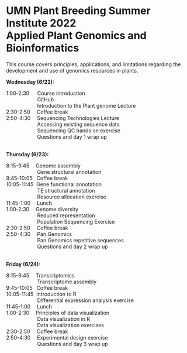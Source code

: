 # UMN Plant Breeding Summer Institute 2022<br/>Applied Plant Genomics and Bioinformatics
This course covers principles, applications, and limitations regarding the development and use of genomics resources in plants. 

**Wednesday (6/22):** 

1:00-2:30&emsp;&nbsp;	Course introduction<br />
&emsp;&emsp;&emsp;&emsp;&emsp;&ensp;&nbsp;	GitHub<br />
&emsp;&emsp;&emsp;&emsp;&emsp;&ensp;&nbsp;	Introduction to the Plant genome Lecture<br />
2:30-2:50&emsp;	Coffee break<br />
2:50-4:30&emsp;	Sequencing Technologies Lecture<br />
&emsp;&emsp;&emsp;&emsp;&emsp;&ensp;&nbsp;	Accessing existing sequence data<br />
&emsp;&emsp;&emsp;&emsp;&emsp;&ensp;&nbsp;	Sequencing QC hands on exercise<br />
&emsp;&emsp;&emsp;&emsp;&emsp;&ensp;&nbsp;	Questions and day 1 wrap up<br /><br />


**Thursday (6/23):** 

8:15-9:45&emsp;	Genome assembly<br />
&emsp;&emsp;&emsp;&emsp;&emsp;&ensp;&nbsp;	Gene structural annotation<br />
9:45-10:05&ensp;	Coffee break<br />
10:05-11:45&nbsp;	Gene functional annotation<br />
&emsp;&emsp;&emsp;&emsp;&emsp;&ensp;&nbsp;	TE structural annotation<br />
&emsp;&emsp;&emsp;&emsp;&emsp;&ensp;&nbsp;	Resource allocation exercise<br />
11:45-1:00&emsp;	Lunch<br />
1:00-2:30&emsp;	Genome diversity<br />
&emsp;&emsp;&emsp;&emsp;&emsp;&ensp;&nbsp;	Reduced representation<br />
&emsp;&emsp;&emsp;&emsp;&emsp;&ensp;&nbsp;	Population Sequencing Exercise<br />
2:30-2:50&emsp;	Coffee break<br />
2:50-4:30&emsp;	Pan Genomics<br />
&emsp;&emsp;&emsp;&emsp;&emsp;&ensp;&nbsp;	Pan Genomics repetitive sequences<br />
&emsp;&emsp;&emsp;&emsp;&emsp;&ensp;&nbsp;	Questions and day 2 wrap up<br /><br />


**Friday (6/24):** 

8:15-9:45&emsp;		Transcriptomics<br />
&emsp;&emsp;&emsp;&emsp;&emsp;&ensp;&nbsp;	Transcriptome assembly<br />
9:45-10:05&ensp;		Coffee break<br />
10:05-11:45&nbsp;		Introduction to R<br />
&emsp;&emsp;&emsp;&emsp;&emsp;&ensp;&nbsp;	Differential expression analysis exercise<br />
11:45-1:00&emsp;		Lunch<br />
1:00-2:30&emsp;		Principles of data visualization<br />
&emsp;&emsp;&emsp;&emsp;&emsp;&ensp;&nbsp;	Data visualization in R<br />
&emsp;&emsp;&emsp;&emsp;&emsp;&ensp;&nbsp;	Data visualization exercises<br />
2:30-2:50&emsp;		Coffee break<br />
2:50-4:30&emsp;		Experimental design exercise<br />
&emsp;&emsp;&emsp;&emsp;&emsp;&ensp;&nbsp;	Questions and day 3 wrap up<br />


